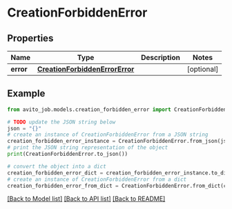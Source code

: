 # CreationForbiddenError


## Properties

Name | Type | Description | Notes
------------ | ------------- | ------------- | -------------
**error** | [**CreationForbiddenErrorError**](CreationForbiddenErrorError.md) |  | [optional] 

## Example

```python
from avito_job.models.creation_forbidden_error import CreationForbiddenError

# TODO update the JSON string below
json = "{}"
# create an instance of CreationForbiddenError from a JSON string
creation_forbidden_error_instance = CreationForbiddenError.from_json(json)
# print the JSON string representation of the object
print(CreationForbiddenError.to_json())

# convert the object into a dict
creation_forbidden_error_dict = creation_forbidden_error_instance.to_dict()
# create an instance of CreationForbiddenError from a dict
creation_forbidden_error_from_dict = CreationForbiddenError.from_dict(creation_forbidden_error_dict)
```
[[Back to Model list]](../README.md#documentation-for-models) [[Back to API list]](../README.md#documentation-for-api-endpoints) [[Back to README]](../README.md)


